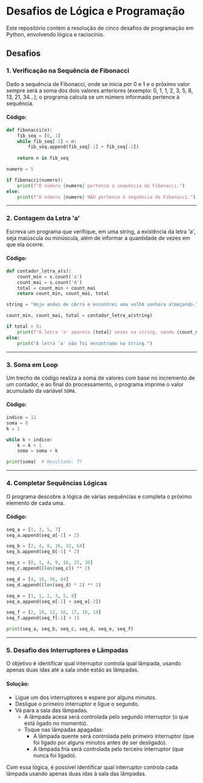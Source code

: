 
# Desafios de Lógica e Programação

Este repositório contém a resolução de cinco desafios de programação em Python, envolvendo lógica e raciocínio.

## Desafios

### 1. Verificação na Sequência de Fibonacci

Dado a sequência de Fibonacci, onde se inicia por 0 e 1 e o próximo valor sempre será a soma dos dois valores anteriores (exemplo: 0, 1, 1, 2, 3, 5, 8, 13, 21, 34...), o programa calcula se um número informado pertence à sequência.

#### Código:
```python
def fibonacci(n):
    fib_seq = [0, 1]
    while fib_seq[-1] < n:
        fib_seq.append(fib_seq[-1] + fib_seq[-2])
    
    return n in fib_seq

numero = 5

if fibonacci(numero):
    print(f"O número {numero} pertence à sequência de Fibonacci.")
else:
    print(f"O número {numero} NÃO pertence à sequência de Fibonacci.")
```

---

### 2. Contagem da Letra 'a'

Escreva um programa que verifique, em uma string, a existência da letra 'a', seja maiúscula ou minúscula, além de informar a quantidade de vezes em que ela ocorre.

#### Código:
```python
def contador_letra_a(s):
    count_min = s.count('a')
    count_mai = s.count('A')
    total = count_min + count_mai
    return count_min, count_mai, total

string = "Hoje andei de cArro e encontrei uma velhA senhora almoçando."

count_min, count_mai, total = contador_letra_a(string)

if total > 0:
    print(f"A letra 'a' aparece {total} vezes na string, sendo {count_min} vezes minúscula e {count_mai} vezes maiúscula.")
else:
    print("A letra 'a' não foi encontrada na string.")
```

---

### 3. Soma em Loop

Um trecho de código realiza a soma de valores com base no incremento de um contador, e ao final do processamento, o programa imprime o valor acumulado da variável `SOMA`.

#### Código:
```python
indice = 12
soma = 0
k = 1

while k < indice:
    k = k + 1
    soma = soma + k

print(soma)  # Resultado: 77
```

---

### 4. Completar Sequências Lógicas

O programa descobre a lógica de várias sequências e completa o próximo elemento de cada uma.

#### Código:
```python
seq_a = [1, 3, 5, 7]
seq_a.append(seq_a[-1] + 2)

seq_b = [2, 4, 8, 16, 32, 64]
seq_b.append(seq_b[-1] * 2)

seq_c = [0, 1, 4, 9, 16, 25, 36]
seq_c.append((len(seq_c)) ** 2)

seq_d = [4, 16, 36, 64]
seq_d.append((len(seq_d) * 2) ** 2)

seq_e = [1, 1, 2, 3, 5, 8]
seq_e.append(seq_e[-1] + seq_e[-2])

seq_f = [2, 10, 12, 16, 17, 18, 19]
seq_f.append(seq_f[-1] + 1)

print(seq_a, seq_b, seq_c, seq_d, seq_e, seq_f)
```

---

### 5. Desafio dos Interruptores e Lâmpadas

O objetivo é identificar qual interruptor controla qual lâmpada, usando apenas duas idas até a sala onde estão as lâmpadas.

#### Solução:
- Ligue um dos interruptores e espere por alguns minutos.
- Desligue o primeiro interruptor e ligue o segundo.
- Vá para a sala das lâmpadas.
  - A lâmpada acesa será controlada pelo segundo interruptor (o que está ligado no momento).
  - Toque nas lâmpadas apagadas:
    - A lâmpada quente será controlada pelo primeiro interruptor (que foi ligado por alguns minutos antes de ser desligado).
    - A lâmpada fria será controlada pelo terceiro interruptor (que nunca foi ligado).

Com essa lógica, é possível identificar qual interruptor controla cada lâmpada usando apenas duas idas à sala das lâmpadas.
